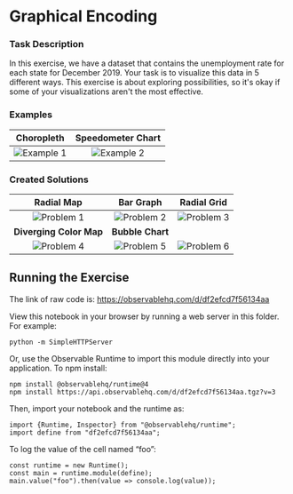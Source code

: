 # Graphical Encoding
### Task Description
In this exercise, we have a dataset that contains the unemployment rate for each state for December 2019. Your task is to visualize this data in 5 different ways. This exercise is about exploring possibilities, so it's okay if some of your visualizations aren't the most effective.

### Examples
| Choropleth| Speedometer Chart| 
| :-------------: |:-------------:|
| ![Example 1](https://github.com/CarolineNB/InformationVisualization/blob/master/Exercises/Graphical%20Encoding/demo/Example1.PNG) | ![Example 2](https://github.com/CarolineNB/InformationVisualization/blob/master/Exercises/Graphical%20Encoding/demo/Example2.PNG) | 

### Created Solutions
| Radial Map | Bar Graph | Radial Grid |
| :-------------: |:-------------:|:-------------:| 
| ![Problem 1](https://github.com/CarolineNB/InformationVisualization/blob/master/Exercises/Graphical%20Encoding/demo/Problem1.PNG) | ![Problem 2](https://github.com/CarolineNB/InformationVisualization/blob/master/Exercises/Graphical%20Encoding/demo/Problem2.PNG) | ![Problem 3](https://github.com/CarolineNB/InformationVisualization/blob/master/Exercises/Graphical%20Encoding/demo/Problem3.PNG) |
| **Diverging Color Map**| **Bubble Chart**|
| ![Problem 4](https://github.com/CarolineNB/InformationVisualization/blob/master/Exercises/Graphical%20Encoding/demo/Problem4.PNG) | ![Problem 5](https://github.com/CarolineNB/InformationVisualization/blob/master/Exercises/Graphical%20Encoding/demo/Problem5.PNG) | ![Problem 6](https://github.com/CarolineNB/InformationVisualization/blob/master/Exercises/Graphical%20Encoding/demo/Problem6.PNG) | 

## Running the Exercise
The link of raw code is: https://observablehq.com/d/df2efcd7f56134aa

View this notebook in your browser by running a web server in this folder. For example:

`python -m SimpleHTTPServer`

Or, use the Observable Runtime to import this module directly into your application. To npm install:

```
npm install @observablehq/runtime@4
npm install https://api.observablehq.com/d/df2efcd7f56134aa.tgz?v=3
```
Then, import your notebook and the runtime as:
```
import {Runtime, Inspector} from "@observablehq/runtime";
import define from "df2efcd7f56134aa";
```

To log the value of the cell named “foo”:
```
const runtime = new Runtime();
const main = runtime.module(define);
main.value("foo").then(value => console.log(value));
```
